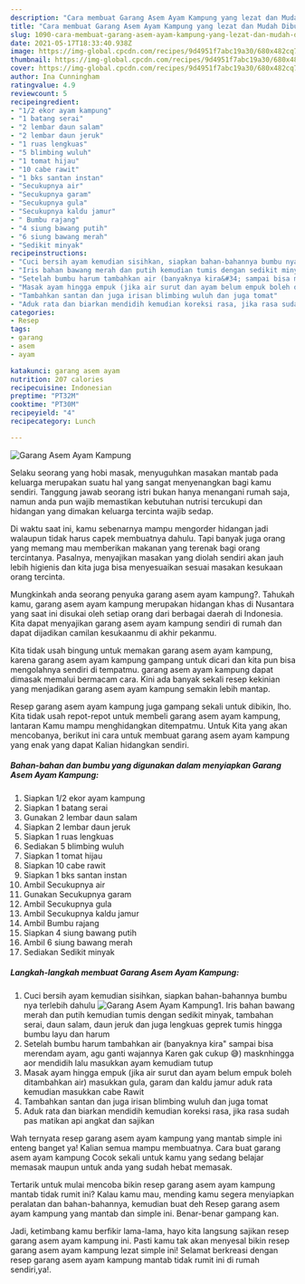 ```yaml
---
description: "Cara membuat Garang Asem Ayam Kampung yang lezat dan Mudah Dibuat"
title: "Cara membuat Garang Asem Ayam Kampung yang lezat dan Mudah Dibuat"
slug: 1090-cara-membuat-garang-asem-ayam-kampung-yang-lezat-dan-mudah-dibuat
date: 2021-05-17T18:33:40.938Z
image: https://img-global.cpcdn.com/recipes/9d4951f7abc19a30/680x482cq70/garang-asem-ayam-kampung-foto-resep-utama.jpg
thumbnail: https://img-global.cpcdn.com/recipes/9d4951f7abc19a30/680x482cq70/garang-asem-ayam-kampung-foto-resep-utama.jpg
cover: https://img-global.cpcdn.com/recipes/9d4951f7abc19a30/680x482cq70/garang-asem-ayam-kampung-foto-resep-utama.jpg
author: Ina Cunningham
ratingvalue: 4.9
reviewcount: 5
recipeingredient:
- "1/2 ekor ayam kampung"
- "1 batang serai"
- "2 lembar daun salam"
- "2 lembar daun jeruk"
- "1 ruas lengkuas"
- "5 blimbing wuluh"
- "1 tomat hijau"
- "10 cabe rawit"
- "1 bks santan instan"
- "Secukupnya air"
- "Secukupnya garam"
- "Secukupnya gula"
- "Secukupnya kaldu jamur"
- " Bumbu rajang"
- "4 siung bawang putih"
- "6 siung bawang merah"
- "Sedikit minyak"
recipeinstructions:
- "Cuci bersih ayam kemudian sisihkan, siapkan bahan-bahannya bumbu nya terlebih dahulu"
- "Iris bahan bawang merah dan putih kemudian tumis dengan sedikit minyak, tambahan serai, daun salam, daun jeruk dan juga lengkuas geprek tumis hingga bumbu layu dan harum"
- "Setelah bumbu harum tambahkan air (banyaknya kira&#34; sampai bisa merendam ayam, agu ganti wajannya Karen gak cukup 😅) masknhingga aor mendidih lalu masukkan ayam kemudiam tutup"
- "Masak ayam hingga empuk (jika air surut dan ayam belum empuk boleh ditambahkan air) masukkan gula, garam dan kaldu jamur aduk rata kemudian masukkan cabe Rawit"
- "Tambahkan santan dan juga irisan blimbing wuluh dan juga tomat"
- "Aduk rata dan biarkan mendidih kemudian koreksi rasa, jika rasa sudah pas matikan api angkat dan sajikan"
categories:
- Resep
tags:
- garang
- asem
- ayam

katakunci: garang asem ayam 
nutrition: 207 calories
recipecuisine: Indonesian
preptime: "PT32M"
cooktime: "PT30M"
recipeyield: "4"
recipecategory: Lunch

---
```



![Garang Asem Ayam Kampung](https://img-global.cpcdn.com/recipes/9d4951f7abc19a30/680x482cq70/garang-asem-ayam-kampung-foto-resep-utama.jpg)

Selaku seorang yang hobi masak, menyuguhkan masakan mantab pada keluarga merupakan suatu hal yang sangat menyenangkan bagi kamu sendiri. Tanggung jawab seorang istri bukan hanya menangani rumah saja, namun anda pun wajib memastikan kebutuhan nutrisi tercukupi dan hidangan yang dimakan keluarga tercinta wajib sedap.

Di waktu  saat ini, kamu sebenarnya mampu mengorder hidangan jadi walaupun tidak harus capek membuatnya dahulu. Tapi banyak juga orang yang memang mau memberikan makanan yang terenak bagi orang tercintanya. Pasalnya, menyajikan masakan yang diolah sendiri akan jauh lebih higienis dan kita juga bisa menyesuaikan sesuai masakan kesukaan orang tercinta. 



Mungkinkah anda seorang penyuka garang asem ayam kampung?. Tahukah kamu, garang asem ayam kampung merupakan hidangan khas di Nusantara yang saat ini disukai oleh setiap orang dari berbagai daerah di Indonesia. Kita dapat menyajikan garang asem ayam kampung sendiri di rumah dan dapat dijadikan camilan kesukaanmu di akhir pekanmu.

Kita tidak usah bingung untuk memakan garang asem ayam kampung, karena garang asem ayam kampung gampang untuk dicari dan kita pun bisa mengolahnya sendiri di tempatmu. garang asem ayam kampung dapat dimasak memalui bermacam cara. Kini ada banyak sekali resep kekinian yang menjadikan garang asem ayam kampung semakin lebih mantap.

Resep garang asem ayam kampung juga gampang sekali untuk dibikin, lho. Kita tidak usah repot-repot untuk membeli garang asem ayam kampung, lantaran Kamu mampu menghidangkan ditempatmu. Untuk Kita yang akan mencobanya, berikut ini cara untuk membuat garang asem ayam kampung yang enak yang dapat Kalian hidangkan sendiri.

<!--inarticleads1-->

##### Bahan-bahan dan bumbu yang digunakan dalam menyiapkan Garang Asem Ayam Kampung:

1. Siapkan 1/2 ekor ayam kampung
1. Siapkan 1 batang serai
1. Gunakan 2 lembar daun salam
1. Siapkan 2 lembar daun jeruk
1. Siapkan 1 ruas lengkuas
1. Sediakan 5 blimbing wuluh
1. Siapkan 1 tomat hijau
1. Siapkan 10 cabe rawit
1. Siapkan 1 bks santan instan
1. Ambil Secukupnya air
1. Gunakan Secukupnya garam
1. Ambil Secukupnya gula
1. Ambil Secukupnya kaldu jamur
1. Ambil  Bumbu rajang
1. Siapkan 4 siung bawang putih
1. Ambil 6 siung bawang merah
1. Sediakan Sedikit minyak




<!--inarticleads2-->

##### Langkah-langkah membuat Garang Asem Ayam Kampung:

1. Cuci bersih ayam kemudian sisihkan, siapkan bahan-bahannya bumbu nya terlebih dahulu
<img src="https://img-global.cpcdn.com/steps/235a14317e5700d8/160x128cq70/garang-asem-ayam-kampung-langkah-memasak-1-foto.jpg" alt="Garang Asem Ayam Kampung">1. Iris bahan bawang merah dan putih kemudian tumis dengan sedikit minyak, tambahan serai, daun salam, daun jeruk dan juga lengkuas geprek tumis hingga bumbu layu dan harum
1. Setelah bumbu harum tambahkan air (banyaknya kira&#34; sampai bisa merendam ayam, agu ganti wajannya Karen gak cukup 😅) masknhingga aor mendidih lalu masukkan ayam kemudiam tutup
1. Masak ayam hingga empuk (jika air surut dan ayam belum empuk boleh ditambahkan air) masukkan gula, garam dan kaldu jamur aduk rata kemudian masukkan cabe Rawit
1. Tambahkan santan dan juga irisan blimbing wuluh dan juga tomat
1. Aduk rata dan biarkan mendidih kemudian koreksi rasa, jika rasa sudah pas matikan api angkat dan sajikan




Wah ternyata resep garang asem ayam kampung yang mantab simple ini enteng banget ya! Kalian semua mampu membuatnya. Cara buat garang asem ayam kampung Cocok sekali untuk kamu yang sedang belajar memasak maupun untuk anda yang sudah hebat memasak.

Tertarik untuk mulai mencoba bikin resep garang asem ayam kampung mantab tidak rumit ini? Kalau kamu mau, mending kamu segera menyiapkan peralatan dan bahan-bahannya, kemudian buat deh Resep garang asem ayam kampung yang mantab dan simple ini. Benar-benar gampang kan. 

Jadi, ketimbang kamu berfikir lama-lama, hayo kita langsung sajikan resep garang asem ayam kampung ini. Pasti kamu tak akan menyesal bikin resep garang asem ayam kampung lezat simple ini! Selamat berkreasi dengan resep garang asem ayam kampung mantab tidak rumit ini di rumah sendiri,ya!.

